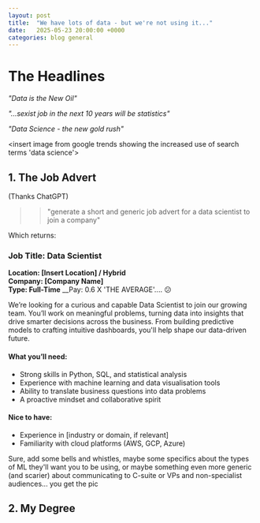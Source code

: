 ```yaml
---
layout: post
title:  "We have lots of data - but we're not using it..."
date:   2025-05-23 20:00:00 +0000
categories: blog general
---
```



# The Headlines

_"Data is the New Oil"_

_"...sexist job in the next 10 years will be statistics"_

_"Data Science - the new gold rush"_


<insert image from google trends showing the increased use of search terms 'data science'>


## 1. The Job Advert 


(Thanks ChatGPT)

>> "generate a short and generic job advert for a data scientist to join a company"

Which returns:

### Job Title: Data Scientist

__Location: [Insert Location] / Hybrid__    
__Company: [Company Name]__    
__Type: Full-Time__ 
__Pay: 0.6 X 'THE AVERAGE'.... 😕

We’re looking for a curious and capable Data Scientist to join our growing team. You’ll work on meaningful problems, turning data into insights that drive smarter decisions across the business. From building predictive models to crafting intuitive dashboards, you'll help shape our data-driven future.

#### What you’ll need:

- Strong skills in Python, SQL, and statistical analysis
- Experience with machine learning and data visualisation tools
- Ability to translate business questions into data problems
- A proactive mindset and collaborative spirit

#### Nice to have:

- Experience in [industry or domain, if relevant]
- Familiarity with cloud platforms (AWS, GCP, Azure)

Sure, add some bells and whistles, maybe some specifics about the types of ML they'll want you to be using, or maybe something even more generic (and scarier) about communicating to C-suite or VPs and non-specialist audiences... you get the pic


## 2. My Degree

